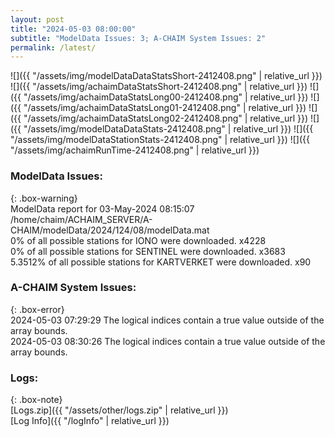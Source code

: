 ```yaml
---
layout: post
title: "2024-05-03 08:00:00"
subtitle: "ModelData Issues: 3; A-CHAIM System Issues: 2"
permalink: /latest/
---
```


![]({{ "/assets/img/modelDataDataStatsShort-2412408.png" | relative_url }})
![]({{ "/assets/img/achaimDataStatsShort-2412408.png" | relative_url }})
![]({{ "/assets/img/achaimDataStatsLong00-2412408.png" | relative_url }})
![]({{ "/assets/img/achaimDataStatsLong01-2412408.png" | relative_url }})
![]({{ "/assets/img/achaimDataStatsLong02-2412408.png" | relative_url }})
![]({{ "/assets/img/modelDataDataStats-2412408.png" | relative_url }})
![]({{ "/assets/img/modelDataStationStats-2412408.png" | relative_url }})
![]({{ "/assets/img/achaimRunTime-2412408.png" | relative_url }})


### ModelData Issues:  
  
{: .box-warning}  
 ModelData report for 03-May-2024 08:15:07   
 /home/chaim/ACHAIM_SERVER/A-CHAIM/modelData/2024/124/08/modelData.mat   
 0% of all possible stations for IONO were downloaded. x4228   
 0% of all possible stations for SENTINEL were downloaded. x3683   
 5.3512% of all possible stations for KARTVERKET were downloaded. x90   
  
### A-CHAIM System Issues:  
  
{: .box-error}  
2024-05-03 07:29:29 The logical indices contain a true value outside of the array bounds.  
2024-05-03 08:30:26 The logical indices contain a true value outside of the array bounds.  

### Logs:  
  
{: .box-note}  
[Logs.zip]({{ "/assets/other/logs.zip" | relative_url }})  
[Log Info]({{ "/logInfo" | relative_url }})  
